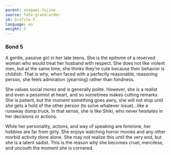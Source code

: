 ```yaml
---
parent: asagami-fujino
source: fate-grand-order
id: profile-5
language: en
weight: 5
---
```


### Bond 5

A gentle, passive girl in her late teens.
She is the epitome of a reserved woman who would treat her husband with respect. She does not like violent men, but at the same time, she thinks they’re cute because their behavior is childish.
That is why, when faced with a perfectly reasonable, reasoning person, she feels admiration (yearning) rather than fondness.

She values social mores and is generally polite. However, she is a realist and even a pessimist at heart, and so sometimes makes cutting remarks. She is patient, but the moment something goes awry, she will not stop until she gets a hold of the other person (to solve whatever issue)…like a runaway dump truck.
In that sense, she is like Shiki, who never hesitates in her decisions or actions.

While her personality, actions, and way of speaking are feminine, her hobbies are far from girly. She enjoys watching horror movies and any other morbid activity done alone.
She may not realize this until the very end, but she is a latent sadist. This is the reason why she becomes cruel, merciless, and uncouth the moment she is cornered.
